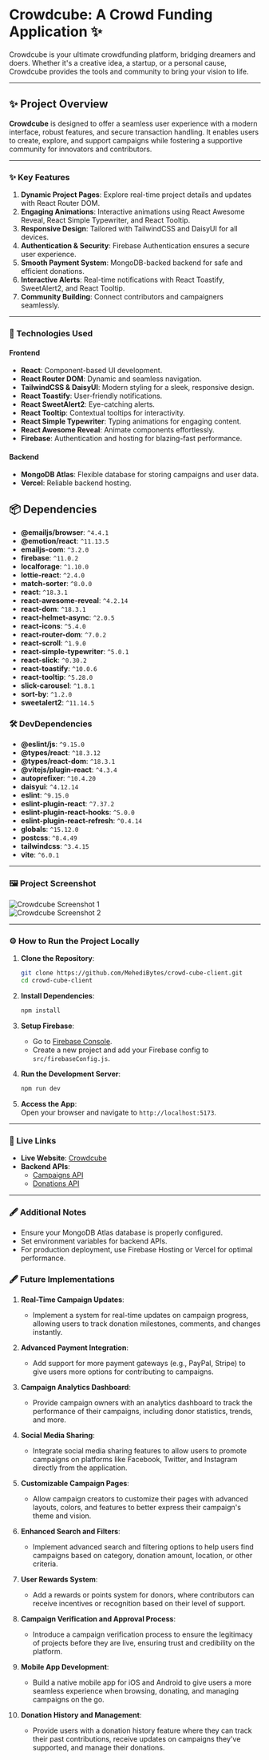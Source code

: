 # Crowdcube: A Crowd Funding Application ✨

Crowdcube is your ultimate crowdfunding platform, bridging dreamers and doers. Whether it's a creative idea, a startup, or a personal cause, Crowdcube provides the tools and community to bring your vision to life.

---

## ✨ Project Overview  

**Crowdcube** is designed to offer a seamless user experience with a modern interface, robust features, and secure transaction handling. It enables users to create, explore, and support campaigns while fostering a supportive community for innovators and contributors.

---

### ✨ Key Features  

1. **Dynamic Project Pages**: Explore real-time project details and updates with React Router DOM.  
2. **Engaging Animations**: Interactive animations using React Awesome Reveal, React Simple Typewriter, and React Tooltip.  
3. **Responsive Design**: Tailored with TailwindCSS and DaisyUI for all devices.  
4. **Authentication & Security**: Firebase Authentication ensures a secure user experience.  
5. **Smooth Payment System**: MongoDB-backed backend for safe and efficient donations.  
6. **Interactive Alerts**: Real-time notifications with React Toastify, SweetAlert2, and React Tooltip.  
7. **Community Building**: Connect contributors and campaigners seamlessly.  

---

### 🔧 Technologies Used  

#### **Frontend**  
- **React**: Component-based UI development.  
- **React Router DOM**: Dynamic and seamless navigation.  
- **TailwindCSS & DaisyUI**: Modern styling for a sleek, responsive design.  
- **React Toastify**: User-friendly notifications.  
- **React SweetAlert2**: Eye-catching alerts.  
- **React Tooltip**: Contextual tooltips for interactivity.  
- **React Simple Typewriter**: Typing animations for engaging content.  
- **React Awesome Reveal**: Animate components effortlessly.  
- **Firebase**: Authentication and hosting for blazing-fast performance.  

#### **Backend**  
- **MongoDB Atlas**: Flexible database for storing campaigns and user data.  
- **Vercel**: Reliable backend hosting.

## 📦 Dependencies  
- **@emailjs/browser**: `^4.4.1`  
- **@emotion/react**: `^11.13.5`  
- **emailjs-com**: `^3.2.0`  
- **firebase**: `^11.0.2`  
- **localforage**: `^1.10.0`  
- **lottie-react**: `^2.4.0`  
- **match-sorter**: `^8.0.0`  
- **react**: `^18.3.1`  
- **react-awesome-reveal**: `^4.2.14`  
- **react-dom**: `^18.3.1`  
- **react-helmet-async**: `^2.0.5`  
- **react-icons**: `^5.4.0`  
- **react-router-dom**: `^7.0.2`  
- **react-scroll**: `^1.9.0`  
- **react-simple-typewriter**: `^5.0.1`  
- **react-slick**: `^0.30.2`  
- **react-toastify**: `^10.0.6`  
- **react-tooltip**: `^5.28.0`  
- **slick-carousel**: `^1.8.1`  
- **sort-by**: `^1.2.0`  
- **sweetalert2**: `^11.14.5`  

### 🛠️ DevDependencies  
- **@eslint/js**: `^9.15.0`  
- **@types/react**: `^18.3.12`  
- **@types/react-dom**: `^18.3.1`  
- **@vitejs/plugin-react**: `^4.3.4`  
- **autoprefixer**: `^10.4.20`  
- **daisyui**: `^4.12.14`  
- **eslint**: `^9.15.0`  
- **eslint-plugin-react**: `^7.37.2`  
- **eslint-plugin-react-hooks**: `^5.0.0`  
- **eslint-plugin-react-refresh**: `^0.4.14`  
- **globals**: `^15.12.0`  
- **postcss**: `^8.4.49`  
- **tailwindcss**: `^3.4.15`  
- **vite**: `^6.0.1`

---

### 🖼️ Project Screenshot  

![Crowdcube Screenshot 1](https://i.ibb.co/ry0tP4d/crowd-cube-2.png)  
![Crowdcube Screenshot 2](https://i.ibb.co/3hXPTJS/crowd-cube-3.png) 

---

### ⚙️ How to Run the Project Locally  

1. **Clone the Repository**:  
   ```bash
   git clone https://github.com/MehediBytes/crowd-cube-client.git
   cd crowd-cube-client
   ```

2. **Install Dependencies**:  
   ```bash
   npm install
   ```

3. **Setup Firebase**:  
   - Go to [Firebase Console](https://console.firebase.google.com/).  
   - Create a new project and add your Firebase config to `src/firebaseConfig.js`.  

4. **Run the Development Server**:  
   ```bash
   npm run dev
   ```

5. **Access the App**:  
   Open your browser and navigate to `http://localhost:5173`.

---

### 🚀 Live Links  

- **Live Website**: [Crowdcube](https://crowd-cube-a10.web.app)  
- **Backend APIs**:  
  - [Campaigns API](https://crowd-cube-server.vercel.app/campaigns)
  - [Donations API](https://crowd-cube-server.vercel.app/donations)  

---

### 🖋️ Additional Notes

- Ensure your MongoDB Atlas database is properly configured.  
- Set environment variables for backend APIs.  
- For production deployment, use Firebase Hosting or Vercel for optimal performance.

### 🖋️ Future Implementations

1. **Real-Time Campaign Updates**:  
   - Implement a system for real-time updates on campaign progress, allowing users to track donation milestones, comments, and changes instantly.

2. **Advanced Payment Integration**:  
   - Add support for more payment gateways (e.g., PayPal, Stripe) to give users more options for contributing to campaigns.

3. **Campaign Analytics Dashboard**:  
   - Provide campaign owners with an analytics dashboard to track the performance of their campaigns, including donor statistics, trends, and more.

4. **Social Media Sharing**:  
   - Integrate social media sharing features to allow users to promote campaigns on platforms like Facebook, Twitter, and Instagram directly from the application.

5. **Customizable Campaign Pages**:  
   - Allow campaign creators to customize their pages with advanced layouts, colors, and features to better express their campaign's theme and vision.

6. **Enhanced Search and Filters**:  
   - Implement advanced search and filtering options to help users find campaigns based on category, donation amount, location, or other criteria.

7. **User Rewards System**:  
   - Add a rewards or points system for donors, where contributors can receive incentives or recognition based on their level of support.

8. **Campaign Verification and Approval Process**:  
   - Introduce a campaign verification process to ensure the legitimacy of projects before they are live, ensuring trust and credibility on the platform.

9. **Mobile App Development**:  
   - Build a native mobile app for iOS and Android to give users a more seamless experience when browsing, donating, and managing campaigns on the go.

10. **Donation History and Management**:  
    - Provide users with a donation history feature where they can track their past contributions, receive updates on campaigns they've supported, and manage their donations.
